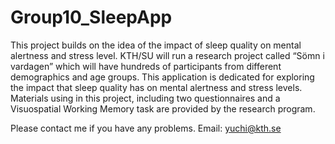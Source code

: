 # Group10_SleepApp
This project builds on the idea of the impact of sleep quality on mental alertness and stress level. KTH/SU will run a research project called “Sömn i vardagen” which will have hundreds of participants from different demographics and age groups.
This application is dedicated for exploring the impact that sleep quality has on mental alertness and stress levels.
Materials using in this project, including two questionnaires and a Visuospatial Working Memory task are provided by the research program.

Please contact me if you have any problems.
Email: yuchi@kth.se
